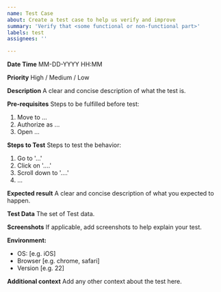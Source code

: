```yaml
---
name: Test Case
about: Create a test case to help us verify and improve
summary: 'Verify that <some functional or non-functional part>'
labels: test
assignees: ''

---
```

**Date Time**
MM-DD-YYYY HH:MM

**Priority**
High / Medium / Low

**Description**
A clear and concise description of what the test is.

**Pre-requisites**
Steps to be fulfilled before test:
1. Move to ...
2. Authorize as ...
3. Open ...

**Steps to Test**
Steps to test the behavior:
1. Go to '...'
2. Click on '....'
3. Scroll down to '....'
4. ...

**Expected result**
A clear and concise description of what you expected to happen.

**Test Data**
The set of Test data.

**Screenshots**
If applicable, add screenshots to help explain your test.

**Environment:**
 - OS: [e.g. iOS]
 - Browser [e.g. chrome, safari]
 - Version [e.g. 22]

**Additional context**
Add any other context about the test here.
